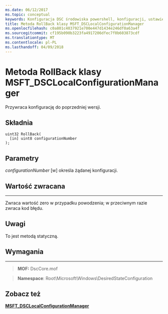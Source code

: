 ```yaml
---
ms.date: 06/12/2017
ms.topic: conceptual
keywords: Konfiguracja DSC środowiska powershell, konfiguracji, ustawienia
title: Metoda RollBack klasy MSFT_DSCLocalConfigurationManager
ms.openlocfilehash: c0a801c4037921e700e447d1434e246df0a63a4f
ms.sourcegitcommit: cf195b090b3223fa4917206dfec7f0b603873cdf
ms.translationtype: MT
ms.contentlocale: pl-PL
ms.lasthandoff: 04/09/2018
---
```

# <a name="rollback-method-of-the-msftdsclocalconfigurationmanager-class"></a>Metoda RollBack klasy MSFT_DSCLocalConfigurationManager

Przywraca konfigurację do poprzedniej wersji.

<a name="syntax"></a>Składnia
------

```mof
uint32 RollBack(
  [in] uint8 configurationNumber
);
```

<a name="parameters"></a>Parametry
----------

*configurationNumber* \[w\] określa żądanej konfiguracji.

## <a name="return-value"></a>Wartość zwracana
------------

Zwraca wartość zero w przypadku powodzenia; w przeciwnym razie zwraca kod błędu.

## <a name="remarks"></a>Uwagi

To jest metodą statyczną.

## <a name="requirements"></a>Wymagania
------------
>**MOF:** DscCore.mof

>**Namespace**: Root\Microsoft\Windows\DesiredStateConfiguration


## <a name="see-also"></a>Zobacz też


[**MSFT_DSCLocalConfigurationManager**](msft-dsclocalconfigurationmanager.md)
